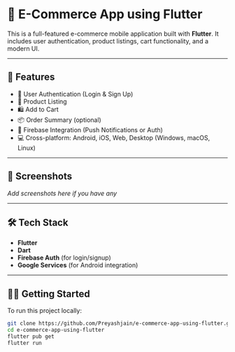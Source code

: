 # 🛒 E-Commerce App using Flutter

This is a full-featured e-commerce mobile application built with **Flutter**. It includes user authentication, product listings, cart functionality, and a modern UI.

---

## 🚀 Features

- 🔐 User Authentication (Login & Sign Up)
- 🧾 Product Listing
- 🛍 Add to Cart
- 📦 Order Summary (optional)
- 🔔 Firebase Integration (Push Notifications or Auth)
- 💻 Cross-platform: Android, iOS, Web, Desktop (Windows, macOS, Linux)

---

## 📸 Screenshots
_Add screenshots here if you have any_

---

## 🛠️ Tech Stack

- **Flutter**
- **Dart**
- **Firebase Auth** (for login/signup)
- **Google Services** (for Android integration)

---

## 🧑‍💻 Getting Started

To run this project locally:

```bash
git clone https://github.com/Preyashjain/e-commerce-app-using-flutter.git
cd e-commerce-app-using-flutter
flutter pub get
flutter run
